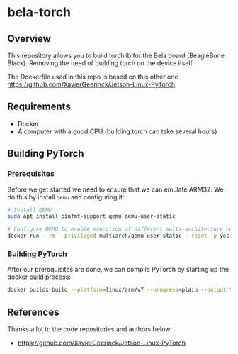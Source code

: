 # bela-torch

## Overview

This repository allows you to build torchlib for the Bela board (BeagleBone Black). Removing the need of building torch on the device itself.

The Dockerfile used in this repo is based on this other one https://github.com/XavierGeerinck/Jetson-Linux-PyTorch

## Requirements

- Docker
- A computer with a good CPU (building torch can take several hours)

## Building PyTorch

### Prerequisites

Before we get started we need to ensure that we can emulate ARM32. We do this by install `qemu` and configuring it:

```bash
# Install QEMU
sudo apt install binfmt-support qemu qemu-user-static

# Configure QEMU to enable execution of different multi-architecture containers by QEMU and binfmt_misc
docker run --rm --privileged multiarch/qemu-user-static --reset -p yes
```

### Building PyTorch

After our prerequisites are done, we can compile PyTorch by starting up the docker build process:

```bash
docker buildx build --platform=linux/arm/v7 --progress=plain --output type=local,dest=./pytorch-install --file Dockerfile.bela .
```

## References

Thanks a lot to the code repositories and authors below:

* https://github.com/XavierGeerinck/Jetson-Linux-PyTorch

